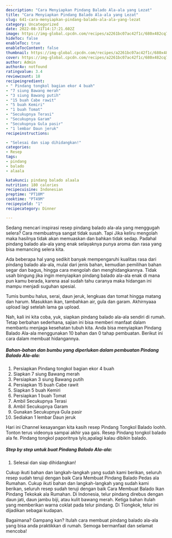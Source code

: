 ```yaml
---
description: "Cara Menyiapkan Pindang Balado Ala-ala yang Lezat"
title: "Cara Menyiapkan Pindang Balado Ala-ala yang Lezat"
slug: 641-cara-menyiapkan-pindang-balado-ala-ala-yang-lezat
category: Uncategorized
date: 2022-08-31T14:17:21.602Z
image: https://img-global.cpcdn.com/recipes/a2261bc07ac42f1c/680x482cq70/pindang-balado-ala-ala-foto-resep-utama.jpg
hideToc: false
enableToc: true
enableTocContent: false
thumbnail: https://img-global.cpcdn.com/recipes/a2261bc07ac42f1c/680x482cq70/pindang-balado-ala-ala-foto-resep-utama.jpg
cover: https://img-global.cpcdn.com/recipes/a2261bc07ac42f1c/680x482cq70/pindang-balado-ala-ala-foto-resep-utama.jpg
author: Admin
authorAv: notfound
ratingvalue: 3.4
reviewcount: 18
recipeingredient:
- " Pindang tongkol bagian ekor 4 buah"
- "7 siung Bawang merah"
- "3 siung Bawang putih"
- "15 buah Cabe rawit"
- "5 buah Kemiri"
- "1 buah Tomat"
- "Secukupnya Terasi"
- "Secukupnya Garam"
- "Secukupnya Gula pasir"
- "1 lembar Daun jeruk"
recipeinstructions:

- "Selesai dan siap dihidangkan!"
categories:
- Resep
tags:
- pindang
- balado
- alaala

katakunci: pindang balado alaala 
nutrition: 180 calories
recipecuisine: Indonesian
preptime: "PT10M"
cooktime: "PT49M"
recipeyield: "1"
recipecategory: Dinner

---
```



Sedang mencari inspirasi resep pindang balado ala-ala yang menggugah selera? Cara membuatnya sangat tidak susah. Tapi Jika keliru mengolah maka hasilnya tidak akan memuaskan dan bahkan tidak sedap. Padahal pindang balado ala-ala yang enak selayaknya punya aroma dan rasa yang bisa memancing selera kita.


Ada beberapa hal yang sedikit banyak mempengaruhi kualitas rasa dari pindang balado ala-ala, mulai dari jenis bahan, kemudian pemilihan bahan segar dan bagus, hingga cara mengolah dan menghidangkannya. Tidak usah bingung jika ingin menyiapkan pindang balado ala-ala enak di mana pun kamu berada, karena asal sudah tahu caranya maka hidangan ini mampu menjadi suguhan spesial.

Tumis bumbu halus, serai, daun jeruk, lengkuas dan tomat hingga matang dan harum. Masukkan ikan, tambahkan air, gula dan garam. Akhirnyaaa upload lagi setelah lama ga upload.


Nah, kali ini kita coba, yuk, siapkan pindang balado ala-ala sendiri di rumah. Tetap berbahan sederhana, sajian ini bisa memberi manfaat dalam membantu menjaga kesehatan tubuh kita. Anda bisa menyiapkan Pindang Balado Ala-ala menggunakan 10 bahan dan 0 tahap pembuatan. Berikut ini cara dalam membuat hidangannya.

<!--inarticleads1-->

##### Bahan-bahan dan bumbu yang diperlukan dalam pembuatan Pindang Balado Ala-ala:

1. Persiapkan  Pindang tongkol bagian ekor 4 buah
1. Siapkan 7 siung Bawang merah
1. Persiapkan 3 siung Bawang putih
1. Persiapkan 15 buah Cabe rawit
1. Siapkan 5 buah Kemiri
1. Persiapkan 1 buah Tomat
1. Ambil Secukupnya Terasi
1. Ambil Secukupnya Garam
1. Gunakan Secukupnya Gula pasir
1. Sediakan 1 lembar Daun jeruk


Hari ini Channel kesayangan kita kasih resep Pindang Tongkol Balado loohh. Tonton terus videonya sampai akhir yaa gais. Resep Pindang tongkol balado ala fe. Pindang tongkol paporitnya lylo,apalagi kalau dibikin balado. 

<!--inarticleads2-->

##### Step by step untuk buat Pindang Balado Ala-ala:


1. Selesai dan siap dihidangkan!

Cukup ikuti bahan dan langkah-langkah yang sudah kami berikan, seluruh resep sudah teruji dengan baik Cara Membuat Pindang Balado Pedas ala Rumahan. Cukup ikuti bahan dan langkah-langkah yang sudah kami berikan, seluruh resep sudah teruji dengan baik Cara Membuat Balado Ikan Pindang Tekokak ala Rumahan. Di Indonesia, telur pindang direbus dengan daun jati, daun jambu biji, atau kulit bawang merah. Ketiga bahan itulah yang memberikan warna coklat pada telur pindang. Di Tiongkok, telur ini dijadikan sebagai kudapan. 

Bagaimana? Gampang kan? Itulah cara membuat pindang balado ala-ala yang bisa anda praktikkan di rumah. Semoga bermanfaat dan selamat mencoba!
